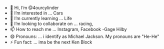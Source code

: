 - 👋 Hi, I’m @4ourcylinder
- 👀 I’m interested in ... Cars
- 🌱 I’m currently learning ...  Life
- 💞️ I’m looking to collaborate on ... racing, 
- 📫 How to reach me ... Instagram, Facebook -Gage Hilby
- 😄 Pronouns: ... i identify as Michael Jackson. My pronouns are "He-He" 
- ⚡ Fun fact: ... ima be the next Ken Block

<!---
4ourcylinder/4ourcylinder is a ✨ special ✨ repository because its `README.md` (this file) appears on your GitHub profile.
You can click the Preview link to take a look at your changes.
--->
